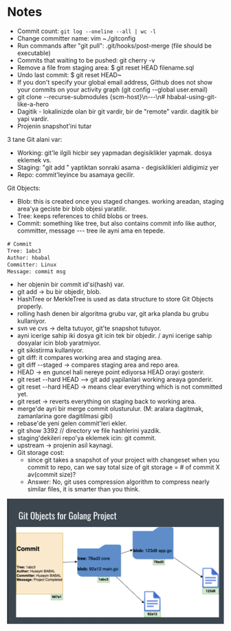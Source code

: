 # Notes

- Commit count: ```git log --oneline --all | wc -l```
- Change committer name: vim ~./gitconfig
- Run commands after "git pull": .git/hooks/post-merge (file should be executable)
- Commits that waiting to be pushed: git cherry -v
- Remove a file from staging area: $ git reset HEAD filename.sql
- Undo last commit: $ git reset HEAD~
- If you don't specify your global email address, Github does not show your commits on your activity graph (git config --global user.email)
- git clone --recurse-submodules {scm-host}\n---\n# hbabal-using-git-like-a-hero
- Dagitik - lokalinizde olan bir git vardir, bir de &quot;remote&quot; vardir. dagitik bir yapi vardir.
- Projenin snapshot'ini tutar

3 tane Git alani var:
- Working: git'le ilgili hicbir sey yapmadan degisiklikler yapmak. dosya eklemek vs.
- Staging: &quot;git add &quot; yaptiktan sonraki asama - degisiklikleri aldigimiz yer
- Repo: commit'leyince bu asamaya gecilir.

Git Objects:
- Blob: this is created once you staged changes. working areadan, staging area'ya geciste bir blob objesi yaratilir.
- Tree: keeps references to child blobs or trees.
- Commit: something like tree, but also contains commit info like author, committer, message --- tree ile ayni ama en tepede.

```
# Commit 
Tree: 1abc3
Author: hbabal
Committer: Linux
Message: commit msg
```
- her objenin bir commit id'si(hash) var.
- git add -&gt; bu bir objedir, blob.
- HashTree or MerkleTree is used as data structure to store Git Objects properly.
- rolling hash denen bir algoritma grubu var, git arka planda bu grubu kullaniyor.
- svn ve cvs -&gt; delta tutuyor, git'te snapshot tutuyor.
- ayni icerige sahip iki dosya git icin tek bir objedir. / ayni icerige sahip dosyalar icin blob yaratmiyor.
- git sikistirma kullaniyor.
- git diff: it compares working area and staging area.
- git diff --staged -&gt; compares staging area and repo area.
- HEAD -&gt; en guncel hali nereye point ediyorsa HEAD orayi gosterir.
- git reset --hard HEAD --&gt; git add yapilanlari working areaya gonderir.
- git reset --hard HEAD -&gt; means clear everything which is not committed yet.
- git reset -&gt; reverts everything on staging back to working area.
- merge'de ayri bir merge commit olusturulur. (M: aralara dagitmak, zamanlarina gore dagitilmasi gibi)
- rebase'de yeni gelen commit'leri ekler. 
- git show 3392 // directory ve file hashlerini yazdik.
- staging'dekileri repo'ya eklemek icin: git commit.
- upstream -&gt; projenin asil kaynagi.
- Git storage cost: 
    - since git takes a snapshot of your project with changeset when you commit to repo, can we say total size of git storage = # of commit X av(commit size)?
    - Answer: No, git uses compression algorithm to compress nearly similar files, it is smarter than you think.

![hbabal-using-git-like-a-hero](../img/hbabal-using-git-like-a-hero.png)